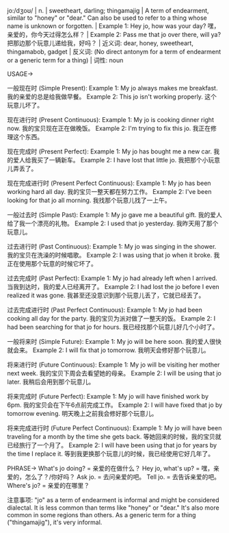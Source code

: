 jo:/dʒoʊ/ | n. | sweetheart, darling; thingamajig | A term of endearment, similar to "honey" or "dear."  Can also be used to refer to a thing whose name is unknown or forgotten. | Example 1: Hey jo, how was your day? 嘿，亲爱的，你今天过得怎么样？ | Example 2: Pass me that jo over there, will ya?  把那边那个玩意儿递给我，好吗？ | 近义词: dear, honey, sweetheart, thingamabob, gadget | 反义词: (No direct antonym for a term of endearment or a generic term for a thing) | 词性: noun


USAGE->

一般现在时 (Simple Present):
Example 1: My jo always makes me breakfast. 我的亲爱的总是给我做早餐。
Example 2:  This jo isn't working properly. 这个玩意儿坏了。


现在进行时 (Present Continuous):
Example 1: My jo is cooking dinner right now. 我的宝贝现在正在做晚饭。
Example 2: I'm trying to fix this jo. 我正在修理这个东西。


现在完成时 (Present Perfect):
Example 1: My jo has bought me a new car. 我的爱人给我买了一辆新车。
Example 2: I have lost that little jo. 我把那个小玩意儿弄丢了。

现在完成进行时 (Present Perfect Continuous):
Example 1:  My jo has been working hard all day. 我的宝贝一整天都在努力工作。
Example 2: I've been looking for that jo all morning. 我找那个玩意儿找了一上午。


一般过去时 (Simple Past):
Example 1: My jo gave me a beautiful gift. 我的爱人给了我一个漂亮的礼物。
Example 2: I used that jo yesterday. 我昨天用了那个玩意儿。


过去进行时 (Past Continuous):
Example 1: My jo was singing in the shower. 我的宝贝在洗澡的时候唱歌。
Example 2: I was using that jo when it broke. 我正在使用那个玩意的时候它坏了。


过去完成时 (Past Perfect):
Example 1: My jo had already left when I arrived. 当我到达时，我的爱人已经离开了。
Example 2: I had lost the jo before I even realized it was gone. 我甚至还没意识到那个玩意儿丢了，它就已经丢了。



过去完成进行时 (Past Perfect Continuous):
Example 1: My jo had been cooking all day for the party. 我的宝贝为派对做了一整天的饭。
Example 2: I had been searching for that jo for hours. 我已经找那个玩意儿好几个小时了。


一般将来时 (Simple Future):
Example 1: My jo will be here soon. 我的爱人很快就会来。
Example 2: I will fix that jo tomorrow. 我明天会修好那个玩意儿。


将来进行时 (Future Continuous):
Example 1:  My jo will be visiting her mother next week. 我的宝贝下周会去看望她的母亲。
Example 2: I will be using that jo later. 我稍后会用到那个玩意儿。



将来完成时 (Future Perfect):
Example 1: My jo will have finished work by 6pm. 我的宝贝会在下午6点前完成工作。
Example 2: I will have fixed that jo by tomorrow evening. 明天晚上之前我会修好那个玩意儿。



将来完成进行时 (Future Perfect Continuous):
Example 1: My jo will have been traveling for a month by the time she gets back. 等她回来的时候，我的宝贝就已经旅行了一个月了。
Example 2: I will have been using that jo for years by the time I replace it. 等到我更换那个玩意儿的时候，我已经使用它好几年了。


PHRASE->
What's jo doing?  = 亲爱的在做什么？
Hey jo, what's up? = 嘿，亲爱的，怎么了？/你好吗？
Ask jo. = 去问亲爱的吧。
Tell jo. = 去告诉亲爱的吧。
Where's jo? = 亲爱的在哪里？

注意事项: "jo" as a term of endearment is informal and might be considered dialectal. It is less common than terms like "honey" or "dear."  It's also more common in some regions than others.  As a generic term for a thing ("thingamajig"), it's very informal.
